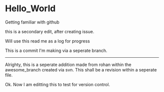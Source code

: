 # Hello_World
Getting familiar with github

this is a secondary edit, after creating issue.

Will use this read me as a log for progress

This is a commit I'm making via a seperate branch. 
_________________________________________________________________________________________


Alrighty, this is a seperate addition made from rohan within the awesome_branch created 
via svn. This shall be a revision within a seperate file.

Ok. Now I am editting this to test for version control.
